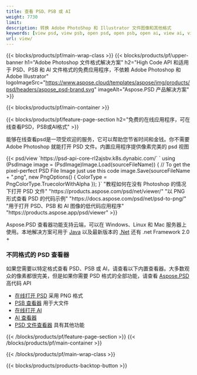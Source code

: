 ```yaml
---
title: 查看 PSD、PSB 或 AI
weight: 7730
limit: 
description: 转换 Adobe PhotoShop 和 Illustrator 文件图像和其他格式
keywords: [view psd, view psb, open psd, open psb, open ai, view ai, view image, open photoshop file, open illustrator file]
url: view/
---
```


{{< blocks/products/pf/main-wrap-class >}}
{{< blocks/products/pf/upper-banner h1="Adobe Photoshop 文件格式解决方案" h2="High Code API 和适用于 PSD、PSB 和 AI 文件格式的免费应用程序，不依赖 Adobe Photoshop 和 Adobe Illustrator" logoImageSrc="https://www.aspose.cloud/templates/aspose/img/products/psd/headers/aspose_psd-brand.svg" imageAlt="Aspose.PSD 产品解决方案" >}}

{{< blocks/products/pf/main-container >}}

{{< blocks/products/pf/feature-page-section h2="免费的在线应用程序，可在线查看PSD，PSB或AI格式" >}}
<p>能够在线查看psd是一项受欢迎的服务，它可以帮助您节省时间和金钱。你不需要 Adobe Photoshop 就能打开 PSD 文件。内置应用程序提供像素完美的 psd 视图</p>
{{< psd/view `https://psd-api-core-rl2ajsbv.k8s.dynabic.com/` 
`    using (PsdImage image = (PsdImage)Image.Load(sourceFileName))
    {
        // To get the pixel-perfect PSD File Image just use this code
        image.Save(sourceFileName + ".png",  new PngOptions() {  ColorType = PngColorType.TruecolorWithAlpha });
    }` 
"教程如何在没有 Photoshop 的情况下打开 PSD 文件" "https://products.aspose.com/psd/net/viewer/" 
"以 PNG 形式查看 PSD 的代码示例"  "https://docs.aspose.com/psd/net/psd-to-png/" 
"用于打开 PSD、PSB 和 AI 图像的低代码应用程序" "https://products.aspose.app/psd/viewer" >}}
<p>Aspose.PSD 查看器功能支持云端，可以在 Windows、Linux 和 Mac 服务器上使用。本地解决方案可用于 <a href="https://products.aspose.com/psd/java/">Java</a> 以及最新版本的 <a href="https://products.aspose.com/psd/net/">.Net</a> 还有 .net Framework 2.0 +</p>

<h3 class="headingpdleft">不同格式的 PSD 查看器</h3>
<p>如果您需要以特定格式查看 PSD、PSB 或 AI，请查看以下内置查看器。大多数观众的像素都很完美，但是如果你需要 PSD 格式的全部功能，请查看 <a href="/psd/">Aspose.PSD</a> 高代码 API</p>
<ul>
<li><a href="open-psd-online">在线打开 PSD</a> 采用 PNG 格式</li>
<li><a href="psb">PSB 查看器</a> 用于大文件</li>
<li><a href="open-ai-online">在线打开 AI</a></li>
<li><a href="ai">AI 查看器</a></li>
<li><a href="/psd/view/psd-file-viewer">PSD 文件查看器</a> 具有其他功能</li>
</ul>

{{< /blocks/products/pf/feature-page-section >}}
{{< /blocks/products/pf/main-container >}}


{{< /blocks/products/pf/main-wrap-class >}}

{{< blocks/products/products-backtop-button >}}

